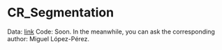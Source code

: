 # CR_Segmentation
Data: [link](https://drive.google.com/drive/folders/17VukoKpwZclRrDcWSK1aYd_lPeqWNM8N?usp=sharing=)
Code: Soon. In the meanwhile, you can ask the corresponding author: Miguel López-Pérez.
